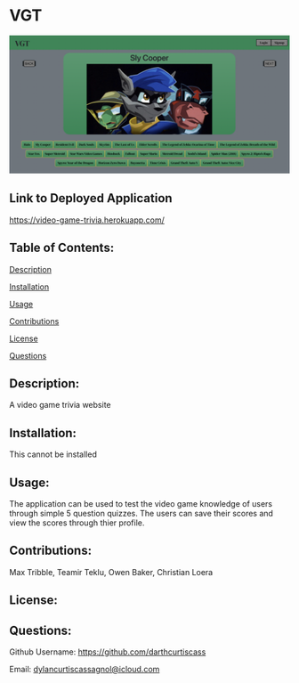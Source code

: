 # VGT

![](client/src/assets/images/VGT.png)

## Link to Deployed Application
https://video-game-trivia.herokuapp.com/

## Table of Contents: 
[Description](#description)

[Installation](#installation)

[Usage](#usage)

[Contributions](#contributions)

[License](#license)

[Questions](#questions)

## Description: 
A video game trivia website

## Installation: 
This cannot be installed

## Usage: 
The application can be used to test the video game knowledge of users through simple 5 question quizzes.  The users can save their scores and view the scores through thier profile.

## Contributions: 
Max Tribble, Teamir Teklu, Owen Baker, Christian Loera

## License: 

## Questions: 
Github Username: https://github.com/darthcurtiscass


Email: dylancurtiscassagnol@icloud.com

